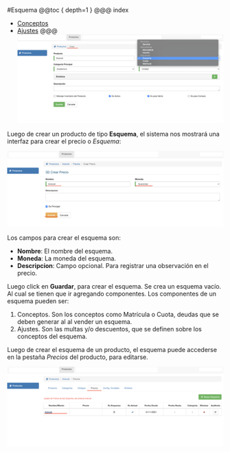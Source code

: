 #Esquema
@@toc { depth=1 }
@@@ index
* [Conceptos](esquemas/conceptos.md)
* [Ajustes](esquemas/ajustes.md)
@@@
![Tipos de Producto - Esquema](../img/productos_crear_tipo_esquema.png)

Luego de crear un producto de tipo **Esquema**, el sistema nos mostrará una interfaz para crear el precio o *Esquema*:

![Agregar precio a Esquema](../img/productos_crear_tipo_esquema_precio.png)

Los campos para crear el esquema son:

- **Nombre**: El nombre del esquema.
- **Moneda**: La moneda del esquema.
- **Descripcion**: Campo opcional. Para registrar una observación en el precio.

Luego click en **Guardar**, para crear el esquema. 
Se crea un esquema vacío. Al cual se tienen que ir agregando componentes.
Los componentes de un esquema pueden ser:

1. Conceptos. Son los conceptos como Matrícula o Cuota, deudas que se deben generar al 
al vender un esquema.
2. Ajustes. Son las multas y/o descuentos, que se definen sobre los conceptos
del esquema.

Luego de crear el esquema de un producto, el esquema puede accederse en la pestaña *Precios* del producto, para editarse.

![Precio del esquema](../img/productos_esquemas.png)
